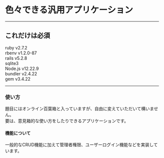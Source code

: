# 色々できる汎用アプリケーション
***
## これだけは必須
ruby v2.7.2  
rbenv v1.2.0-87    
rails v5.2.8  
sqlite3  
Node.js v12.22.9  
bundler v2.4.22  
gem v3.4.22  
***
### 使い方
題目にはオンライン百葉箱と入っていますが、自由に変えていただいて構いません。  
要は、意見箱的な使い方をしたりできるアプリケーションです。
#### 機能について
一般的なCRUD機能に加えて管理者権限、ユーザーログイン機能などを実装しています。
